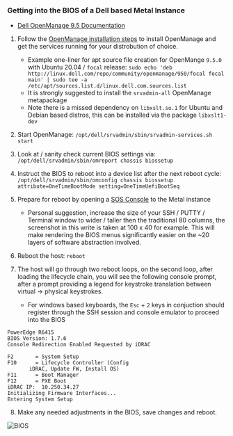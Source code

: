 ### Getting into the BIOS of a Dell based Metal Instance ###

* [Dell OpenManage 9.5 Documentation](https://www.dell.com/support/home/en-us/product-support/product/openmanage-server-administrator-v9.5/docs)

1. Follow the [OpenManage installation steps](http://linux.dell.com/repo/community/openmanage/) to install OpenManage and get the services running for your distrobution of choice.
    * Example one-liner for apt source file creation for OpenMange `9.5.0` with Ubuntu 20.04 / `focal` release: `sudo echo 'deb http://linux.dell.com/repo/community/openmanage/950/focal focal main' | sudo tee -a /etc/apt/sources.list.d/linux.dell.com.sources.list`
    * It is strongly suggested to install the `srvadmin-all` OpenManage metapackage
    * Note there is a missed dependency on `libxslt.so.1` for Ubuntu and Debian based distros, this can be installed via the package `libxslt1-dev`

2. Start OpenManage: `/opt/dell/srvadmin/sbin/srvadmin-services.sh start`

3. Look at / sanity check current BIOS settings via: ```/opt/dell/srvadmin/sbin/omreport chassis biossetup```

4. Instruct the BIOS to reboot into a device list after the next reboot cycle: ```/opt/dell/srvadmin/sbin/omconfig chassis biossetup attribute=OneTimeBootMode setting=OneTimeUefiBootSeq```

5. Prepare for reboot by opening a [SOS Console](https://metal.equinix.com/developers/docs/resilience-recovery/serial-over-ssh/) to the Metal instance
    * Personal suggestion, increase the size of your SSH / PUTTY / Terminal window to wider / taller then the traditional 80 columns, the screenshot in this write is taken at 100 x 40 for example. This will make rendering the BIOS menus significantly easier on the ~20 layers of software abstraction involved.


6. Reboot the host: ```reboot```

7. The host will go through two reboot loops, on the second loop, after loading the lifecycle chain, you will see the following console prompt, after a prompt providing a legend for keystroke translation between virtual -> physical keystrokes.
    * For windows based keyboards, the `Esc` + `2` keys in conjuction should register through the SSH session and console emulator to proceed into the BIOS

```Initializing PCIe, USB, and Video... Done
PowerEdge R6415
BIOS Version: 1.7.6
Console Redirection Enabled Requested by iDRAC

F2       = System Setup
F10      = Lifecycle Controller (Config
       iDRAC, Update FW, Install OS)
F11      = Boot Manager
F12      = PXE Boot
iDRAC IP:  10.250.34.27
Initializing Firmware Interfaces...
Entering System Setup
```

8. Make any needed adjustments in the BIOS, save changes and reboot.

![BIOS](https://s3.wasabisys.com/metalstaticassets/dell_bios.PNG)
